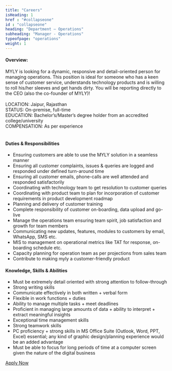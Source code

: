 ```yaml
---
title: "Careers"
isHeading: 1
href : "#collapseone"
id : "collapseone"
heading: "Department – Operations"
subheading: "Manager - Operations"
typeofpage: "operations"
weight: 1
---
```


 <h4>Overview:</h4>
<p style="margin: 0 0 10px;">
MYLY is looking for a dynamic, responsive and detail-oriented person for managing operations. This position is ideal for someone who has a keen sense of customer service, understands technology products and is willing to roll his/her sleeves and get hands dirty. You will be reporting directly to the CEO (also the co-founder of MYLY)! <br><br>
LOCATION: Jaipur, Rajasthan<br>
STATUS: On-premise, full-time<br>
EDUCATION: Bachelor’s/Master’s degree holder from an accredited college/university<br>
COMPENSATION: As per experience<br><br>
<h4>Duties &amp; Responsibilities</h4>
<ul>
    <li>Ensuring customers are able to use the MYLY solution in a seamless manner</li>
    <li>Ensuring all customer complaints, issues &amp; queries are logged and responded under defined turn-around time</li>
    <li>Ensuring all customer emails, phone-calls are well attended and responded satisfactorily</li>
    <li>Coordinating with technology team to get resolution to customer queries</li>
    <li>Coordinating with product team to plan for incorporation of customer requirements in product development roadmap</li>
    <li>Planning and delivery of customer training</li>
    <li>Complete responsibility of customer on-boarding, data upload and go-live</li>
    <li>Manage the operations team ensuring team spirit, job satisfaction and growth for team members</li>
    <li>Communicating new updates, features, modules to customers by email, WhatsApp, SMS etc.</li>
    <li>MIS to management on operational metrics like TAT for response, on-boarding schedule etc.</li>
    <li>Capacity planning for operation team as per projections from sales team</li>
    <li>Contribute to making myly a customer-friendly product</li>
</ul>
<h4>Knowledge, Skills &amp; Abilities</h4>
<ul>
    <li>Must be extremely detail oriented with strong attention to follow-through</li>
    <li>Strong writing skills</li>
    <li>Communicate effectively in both written + verbal form</li>
    <li>Flexible in work functions + duties</li>
    <li>Ability to manage multiple tasks + meet deadlines</li>
    <li>Proficient in managing large amounts of data + ability to interpret + extract meaningful insights </li>
    <li>Exceptional time management skills</li>
    <li>Strong teamwork skills</li>
    <li>PC proficiency + strong skills in MS Office Suite (Outlook, Word, PPT, Excel) essential; any kind of graphic design/planning experience would be an added advantage</li>
    <li>Must be able to focus for long periods of time at a computer screen given the nature of the digital business</li>
</ul>
<a class="apply-btn" href="mailto:hr@mylyapp.com">Apply Now</a>